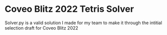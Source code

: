 # Coveo Blitz 2022 Tetris Solver

Solver.py is a valid solution I made for my team to make it through the intitial selection draft for Coveo Blitz 2022
